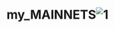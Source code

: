 # my_MAINNETS![1](https://user-images.githubusercontent.com/44331529/171045722-9797f549-99e4-4b8a-9e10-a0dd013b5cfd.png)
